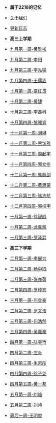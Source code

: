 <!-- docs/_sidebar.md -->


- **属于2218的记忆**

- [关于我们](detail/about)
- [更新日志](detail/update)

- **高三上学期**

- [九月第一周-黄雅彬](logs/hyb2)
- [九月第二周-李阳](logs/ly)
- [九月第三周-李泓锐](logs/lhr)
- [九月第四周-王儒涵](logs/wrh)
- [十月第一周-粟红贯](logs/shg)
- [十月第二周-黄婕](logs/hj)
- [十月第三周-李鑫科](logs/lxk)
- [十月第四周-黎雅睿](logs/lyr)
- [十一月第一周-刘琳](logs/ll)
- [十一月第二周-熊炫雅](logs/xxy)
- [十一月第三周-周起宇](logs/zqy)
- [十一月第四周-郭文冬](logs/gwd)
- [十二月第一周-熊航剑](logs/xhj)
- [十二月第二周-黄思蒙](logs/hsm)
- [十二月第三周-陈志航](logs/czh)
- [十二月第四周-郭桓宇](logs/ghy)
- [一月第一周-徐智威](logs/xzw)
- [一月第二周-龙嘉凯](logs/ljk)
- [一月第三周-罗泽羿](logs/lzy)

- **高三下学期**

- [二月第一周-李展为](logs/lzw)
- [二月第二周-杨中取](logs/yzq)
- [二月第三周-张亦荷](logs/zyh)
- [二月第四周-罗梓宾](logs/lzb)
- [三月第一周-何奕豪](logs/hyh)
- [三月第二周-罗文浩](logs/lwh)
- [三月第三周-何浩然](logs/hhr)
- [三月第四周-吴嘉豪](logs/wjh)
- [四月第一周-陆昊哲](logs/lhz)
- [四月第二周-庄炎](logs/zy)
- [四月第三周-朱恩彤](logs/zet)
- [四月第四周-徐子尧](logs/xzy)
- [四月第五周-黄一邦](logs/hyb)
- [五月第一周-刘灿](logs/lc)
- [五月第二周-刘帅](logs/ls)
- [最后一周-王明俊](logs/wmj)
